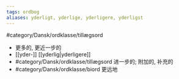 ```yaml
---
tags: ordbog
aliases: yderligt, yderlige, yderligere, yderligst
---
```

#category/Dansk/ordklasse/tillægsord 
- 更多的, 更近一步的
- [[yder-]]
[[yderlig|yderligere]]
- #category/Dansk/ordklasse/tillægsord 进一步的; 附加的, 补充的
- #category/Dansk/ordklasse/biord 更远地
